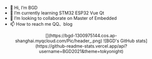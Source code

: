 - 👋 Hi, I’m BGD
- 🌱 I’m currently learning STM32 ESP32 Vue Qt
- 💞️ I’m looking to collaborate on Master of Embedded
- 📫 How to reach me QQ、blog

<!---
BGD2021/BGD2021 is a ✨ special ✨ repository because its `README.md` (this file) appears on your GitHub profile.
You can click the Preview link to take a look at your changes.
--->
<div align=center>[](https://bgd-1300975144.cos.ap-shanghai.myqcloud.com/Pic/header_.png)
![BGD's GitHub stats](https://github-readme-stats.vercel.app/api?username=BGD2021&theme=tokyonight)

